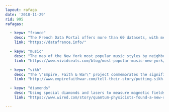 ```yaml
---
layout: rafaga
date: '2018-11-29'
rid: 995
rafagas:

  - keyw: "france"
    desc: "The French Data Portal offers more than 60 datasets, with metadata, directly classified on a map, and providing temporal charts"
    link: "https://datafrance.info/"

  - keyw: "music"
    desc: "The map of the New York most popular music styles by neighborhood"
    link: "https://www.vividseats.com/blog/most-popular-music-new-york/map"

  - keyw: "sikh"
    desc: "The \"Empire, Faith & War\" project commemorates the significant but forgotten contribution of sikh soldiers to WW1"
    link: "http://www.empirefaithwar.com/tell-their-story/putting-sikh-soldiers-on-the-map"

  - keyw: "diamonds"
    desc: "Using special diamonds and lasers to measure magnetic fields as the heart of a new quantum navigation system as a possible alternative to GPS"
    link: "https://www.wired.com/story/quantum-physicists-found-a-new-safer-way-to-navigate/"

---
```

